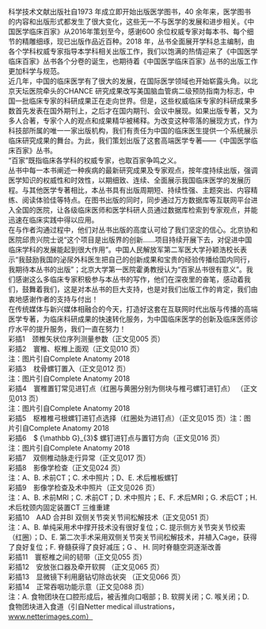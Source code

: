 科学技术文献出版社自1973 年成立即开始出版医学图书，40 余年来，医学图书的内容和出版形式都发生了很大变化，这些无一不与医学的发展和进步相关。《中国医学临床百家》从2016年策划至今，感谢600 余位权威专家对每本书、每个细节的精雕细琢，现已出版作品近百种。2018 年，丛书全面展开学科总主编制，由各个学科权威专家指导本学科相关出版工作，我们以饱满的热情迎来了《中国医学临床百家》丛书各个分卷的诞生，也期待着《中国医学临床百家》丛书的出版工作更加科学与规范。  
近几年，中国的临床医学有了很大的发展，在国际医学领域也开始崭露头角。以北京天坛医院牵头的CHANCE 研究成果改写美国脑血管病二级预防指南为标志，中国一批临床专家的科研成果正在走向世界。但是，这些权威临床专家的科研成果多数首先发表在国外期刊上，之后才在国内期刊、会议中展现。如果出版专著，又为多人合著，专家个人的观点和成果精华被稀释。为改变这种零落的展现方式，作为科技部所属的唯一一家出版机构，我们有责任为中国的临床医生提供一个系统展示临床研究成果的舞台。为此，我们策划出版了这套高端医学专著——《中国医学临床百家》丛书。  
“百家”既指临床各学科的权威专家，也取百家争鸣之义。  
丛书中每一本书阐述一种疾病的最新研究成果及专家观点，按年度持续出版，强调医学知识的权威性和时效性，以期细致、连续、全面展示我国临床医学的发展历程。与其他医学专著相比，本丛书具有出版周期短、持续性强、主题突出、内容精练、阅读体验佳等特点。在图书出版的同时，同步通过万方数据库等互联网平台进入全国的医院，让各级临床医师和医学科研人员通过数据库检索到专家观点，并能迅速在临床实践中得以应用。  
在与作者沟通过程中，他们对丛书出版的高度认可给了我们坚定的信心。北京协和医院邱贵兴院士说“这个项目是出版界的创新……项目持续开展下去，对促进中国临床学科的发展能起到很大作用”。中国人民解放军第二军医大学孙颖浩校长表示“我鼓励我国的泌尿外科医生把自己的创新成果和宝贵的经验传播给国内同行，我期待本丛书的出版”；北京大学第一医院霍勇教授认为“百家丛书很有意义”。我们感谢这么多临床专家积极参与本丛书的写作，他们在深夜里的奋笔，感动着我们，鼓舞着我们，这是对本丛书的巨大支持，也是对我们出版工作的肯定，我们由衷地感谢作者的支持与付出！  
在传统媒体与新兴媒体相融合的今天，打造好这套在互联网时代出版与传播的高端医学专著，为临床科研成果的快速转化服务，为中国临床医学的创新及临床医师诊疗水平的提升服务，我们一直在努力！  
彩插1　颈椎矢状位序列测量参数（正文见005 页）  
彩插2　寰椎、枢椎上面观（正文见010 页）  
注：图片引自Complete Anatomy 2018  
彩插3　枕骨螺钉置入（正文见012 页）  
注：图片引自Complete Anatomy 2018  
彩插4　寰椎置钉常见进钉点（红圈与黄圈分别为侧块与椎弓螺钉进钉点） （正文见013 页）  
注：图片引自Complete Anatomy 2018  
彩插5　枢椎椎弓根螺钉进钉点选择（红圈处为进钉点）（正文见015 页）注：图片引自Complete Anatomy 2018  
彩插6　$ {\mathbb G}_{3}$     螺钉进钉点与置钉方向（正文见016 页）  
注：图片引自Complete Anatomy 2018  
彩插7　双侧椎动脉走行异常（正文见017 页）  
彩插8　影像学检查（正文见024 页）  
注：A、B. 术前CT；C. 术中照片；D、E. 术后椎板螺钉  
彩插9　影像学检查及术中照片（正文见026 页）  
注：A、B. 术前MRI；C. 术前CT；D. 术中照片；E、F. 术后MRI；G. 术后CT；H. 术后枕颈内固定装置CT 三维重建  
彩插10　AAD 合并BI 双侧关节突关节间松解技术（正文见051 页）  
注：A、B. 单纯采用术中撑开技术没有很好复位；C. 提示侧方关节突关节绞索（红圈）；D、E. 第二次手术采用双侧关节突关节间松解技术，并植入Cage，获得了良好复位；F. 脊髓获得了良好减压；G 、 H.  同时脊髓空洞逐渐改善  
彩插11　寰枢椎之间的韧带（正文见055 页）  
彩插12　安放张口器及牵开软腭  （正文见065 页）  
彩插13　显微镜下利用磨钻切除齿状突  （正文见066 页）  
彩插14　正常吞咽功能示意（正文见088 页）  
注：A. 食物团块在口腔形成后，被舌推向口咽部；B. 软腭关闭；C. 喉关闭；D. 食物团块进入食道（引自Netter medical illustrations，www.netterimages.com）  